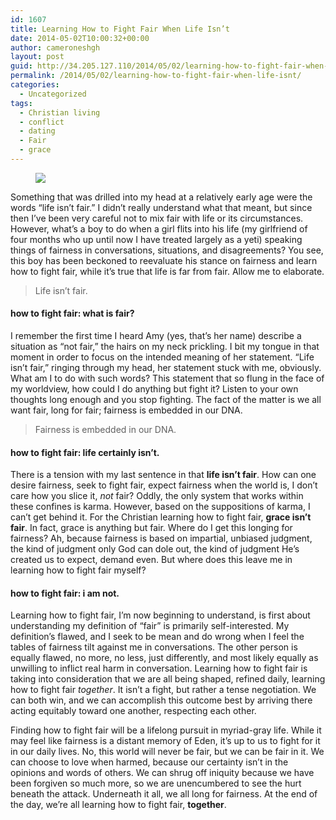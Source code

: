 ```yaml
---
id: 1607
title: Learning How to Fight Fair When Life Isn’t
date: 2014-05-02T10:00:32+00:00
author: cameroneshgh
layout: post
guid: http://34.205.127.110/2014/05/02/learning-how-to-fight-fair-when-life-isnt/
permalink: /2014/05/02/learning-how-to-fight-fair-when-life-isnt/
categories:
  - Uncategorized
tags:
  - Christian living
  - conflict
  - dating
  - Fair
  - grace
---
```

<figure> 

<img src="https://waywardjourneyer.files.wordpress.com/2014/05/ec1b9-0xodfjjxhski8myhc.jpg?w=525" data-recalc-dims="1" />
  
</figure> 

Something that was drilled into my head at a relatively early age were the words “life isn’t fair.” I didn’t really understand what that meant, but since then I’ve been very careful not to mix fair with life or its circumstances. However, what’s a boy to do when a girl flits into his life (my girlfriend of four months who up until now I have treated largely as a yeti) speaking things of fairness in conversations, situations, and disagreements? You see, this boy has been beckoned to reevaluate his stance on fairness and learn how to fight fair, while it’s true that life is far from fair. Allow me to elaborate.

> Life isn’t fair.

#### how to fight fair: what is fair?

I remember the first time I heard Amy (yes, that’s her name) describe a situation as “not fair,” the hairs on my neck prickling. I bit my tongue in that moment in order to focus on the intended meaning of her statement. “Life isn’t fair,” ringing through my head, her statement stuck with me, obviously. What am I to do with such words? This statement that so flung in the face of my worldview, how could I do anything but fight it? Listen to your own thoughts long enough and you stop fighting. The fact of the matter is we all want fair, long for fair; fairness is embedded in our DNA.

> Fairness is embedded in our DNA.

#### how to fight fair: life certainly isn’t.

There is a tension with my last sentence in that **life isn’t fair**. How can one desire fairness, seek to fight fair, expect fairness when the world is, I don’t care how you slice it, _not_ fair? Oddly, the only system that works within these confines is karma. However, based on the suppositions of karma, I can’t get behind it. For the Christian learning how to fight fair, **grace isn’t fair**. In fact, grace is anything but fair. Where do I get this longing for fairness? Ah, because fairness is based on impartial, unbiased judgment, the kind of judgment only God can dole out, the kind of judgment He’s created us to expect, demand even. But where does this leave me in learning how to fight fair myself?

#### how to fight fair: i am not.

Learning how to fight fair, I’m now beginning to understand, is first about understanding my definition of “fair” is primarily self-interested. My definition’s flawed, and I seek to be mean and do wrong when I feel the tables of fairness tilt against me in conversations. The other person is equally flawed, no more, no less, just differently, and most likely equally as unwilling to inflict real harm in conversation. Learning how to fight fair is taking into consideration that we are all being shaped, refined daily, learning how to fight fair _together_. It isn’t a fight, but rather a tense negotiation. We can both win, and we can accomplish this outcome best by arriving there acting equitably toward one another, respecting each other.

Finding how to fight fair will be a lifelong pursuit in myriad-gray life. While it may feel like fairness is a distant memory of Eden, it’s up to us to fight for it in our daily lives. No, this world will never be fair, but we can be fair in it. We can choose to love when harmed, because our certainty isn’t in the opinions and words of others. We can shrug off iniquity because we have been forgiven so much more, so we are unencumbered to see the hurt beneath the attack. Underneath it all, we all long for fairness. At the end of the day, we’re all learning how to fight fair, **together**.